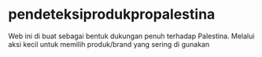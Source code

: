 # pendeteksiprodukpropalestina
Web ini di buat sebagai bentuk dukungan penuh terhadap Palestina. Melalui aksi kecil untuk memilih produk/brand yang sering di gunakan
